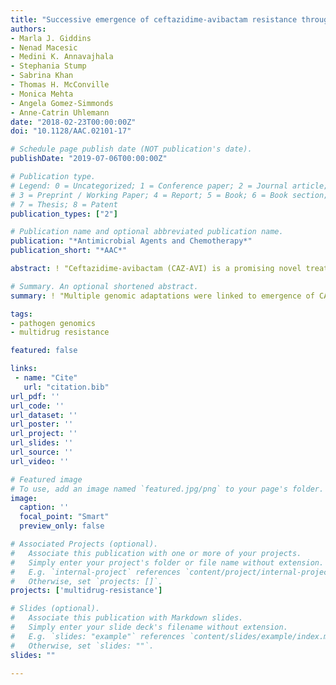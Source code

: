 ```yaml
---
title: "Successive emergence of ceftazidime-avibactam resistance through distinct genomic adaptations in *bla*KPC-2-harboring *Klebsiella pneumoniae* sequence type 307 isolates"
authors:
- Marla J. Giddins
- Nenad Macesic
- Medini K. Annavajhala
- Stephania Stump
- Sabrina Khan
- Thomas H. McConville
- Monica Mehta
- Angela Gomez-Simmonds
- Anne-Catrin Uhlemann
date: "2018-02-23T00:00:00Z"
doi: "10.1128/AAC.02101-17"

# Schedule page publish date (NOT publication's date).
publishDate: "2019-07-06T00:00:00Z"

# Publication type.
# Legend: 0 = Uncategorized; 1 = Conference paper; 2 = Journal article;
# 3 = Preprint / Working Paper; 4 = Report; 5 = Book; 6 = Book section;
# 7 = Thesis; 8 = Patent
publication_types: ["2"]

# Publication name and optional abbreviated publication name.
publication: "*Antimicrobial Agents and Chemotherapy*"
publication_short: "*AAC*"

abstract: ! "Ceftazidime-avibactam (CAZ-AVI) is a promising novel treatment for infections caused by carbapenem-resistant Enterobacteriaceae (CRE). Despite improved treatment outcomes compared to those achieved with aminoglycoside- and colistin-based regimens, the rapid evolution of CAZ-AVI resistance during treatment has previously been reported in *Klebsiella pneumoniae* sequence type 258 (ST258) *bla*<sub>KPC-3</sub>-harboring isolates. Here, we report the stepwise evolution and isolation of two phenotypically distinct CAZ-AVI-resistant *Klebsiella pneumoniae* isolates from a patient with pancreatitis. All susceptible (n = 3) and resistant (n = 5) isolates were of the ST307 clonal background, a rapidly emerging clone. Taking advantage of short-read Illumina and long-read Oxford Nanopore sequencing and full-length assembly of the core chromosome and plasmids, we demonstrate that CAZ-AVI resistance first occurred through a 532G → T *bla*<sub>KPC-2</sub> point mutation in *bla*<sub>KPC-2</sub> (D179Y protein substitution) following only 12 days of CAZ-AVI exposure. While subsequent isolates exhibited substantially decreased meropenem (MEM) MICs (≤2 μg/ml), later cultures demonstrated a second CAZ-AVI resistance phenotype with a lower CAZ-AVI MIC (12 μg/ml) but also MEM resistance (MIC > 128 μg/ml). These CAZ-AVI- and MEM-resistant isolates showed evidence of multiple genomic adaptations, mainly through insertions and deletions. This included amplification and transposition of wild-type *bla*<sub>KPC-2</sub> into a novel plasmid, an IS1 insertion upstream of *ompK36*, and disruption of the *rfb* gene locus in these isolates. Our findings illustrate the potential of CAZ-AVI resistance to emerge in non-*K. pneumoniae* ST258 clonal backgrounds and alternative *bla*<sub>KPC</sub> variants. These results raise concerns about the strong selective pressures incurred by novel carbapenemase inhibitors, such as avibactam, on isolates previously considered invulnerable to CAZ-AVI resistance. There is an urgent need to further characterize non-KPC-mediated modes of carbapenem resistance and the intrinsic bacterial factors that facilitate the rapid emergence of resistance during treatment."

# Summary. An optional shortened abstract.
summary: ! "Multiple genomic adaptations were linked to emergence of CAZ-AVI- and MEM-resistance in *bla*<sub>KPC-2</sub>-harboring *K. pneumoniae* ST258."

tags:
- pathogen genomics
- multidrug resistance

featured: false

links:
 - name: "Cite"
   url: "citation.bib"
url_pdf: ''
url_code: ''
url_dataset: ''
url_poster: ''
url_project: ''
url_slides: ''
url_source: ''
url_video: ''

# Featured image
# To use, add an image named `featured.jpg/png` to your page's folder. 
image:
  caption: ''
  focal_point: "Smart"
  preview_only: false

# Associated Projects (optional).
#   Associate this publication with one or more of your projects.
#   Simply enter your project's folder or file name without extension.
#   E.g. `internal-project` references `content/project/internal-project/index.md`.
#   Otherwise, set `projects: []`.
projects: ['multidrug-resistance']

# Slides (optional).
#   Associate this publication with Markdown slides.
#   Simply enter your slide deck's filename without extension.
#   E.g. `slides: "example"` references `content/slides/example/index.md`.
#   Otherwise, set `slides: ""`.
slides: ""

---
```

